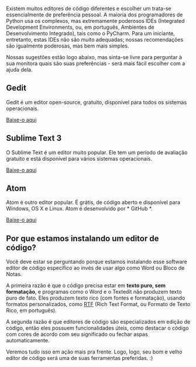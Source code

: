Existem muitos editores de código diferentes e escolher um trata-se essencialmente de preferência pessoal. A maioria dos programadores de Python usa os complexos, mas extremamente poderosos IDEs (Integrated Development Environments, ou, em português, Ambientes de Desenvolvimento Integrado), tais como o PyCharm. Para um iniciante, entretanto, estas IDEs não são muito adequadas; nossas recomendações são igualmente poderosas, mas bem mais simples.

Nossas sugestões estão logo abaixo, mas sinta-se livre para perguntar à sua monitora quais são suas preferências - será mais fácil escolher com a ajuda dela.

## Gedit

Gedit é um editor open-source, gratuito, disponível para todos os sistemas operacionais.

[Baixe-o aqui](https://wiki.gnome.org/Apps/Gedit#Download)

## Sublime Text 3

O Sublime Text é um editor muito popular. Ele tem um período de avaliação gratuito e está disponível para vários sistemas operacionais.

[Baixe-o aqui](https://www.sublimetext.com/3)

## Atom

Atom é outro editor popular. É grátis, de código aberto e disponível para Windows, OS X e Linux. Atom é desenvolvido por * GitHub *.

[Baixe-o aqui](https://atom.io/)

## Por que estamos instalando um editor de código?

Você deve estar se perguntando porque estamos instalando esse software editor de código específico ao invés de usar algo como Word ou Bloco de Notas.

A primeira razão é que o código precisa estar em **texto puro, sem formatação**, e programas como o Word e o Textedit não produzem texto puro de fato. Eles produzem texto rico (com fontes e formatação), usando formatos personalizados, como [RTF](https://en.wikipedia.org/wiki/Rich_Text_Format) (Rich Text Format, ou Formato de Texto Rico, em português).

A segunda razão é que editores de código são especializados em edição de código, então eles possuem funcionalidades úteis, como destacar o código com cores de acordo com seu significado ou fechar aspas automaticamente.

Veremos tudo isso em ação mais pra frente. Logo, logo, seu bom e velho editor de código será uma de suas ferramentas preferidas. :)